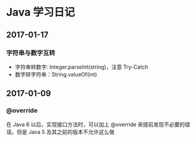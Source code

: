 # Java 学习日记

## 2017-01-17

### 字符串与数字互转

* 字符串转数字: Integer.parseInt(string)，注意 Try-Catch
* 数字转字符串：String.valueOf(int)

## 2017-01-09

### @override

在 Java 6 以后，实现接口方法时，可以加上 @override 来提前发现不必要的错误。但是 Java 5 及其之前的版本不允许这么做
